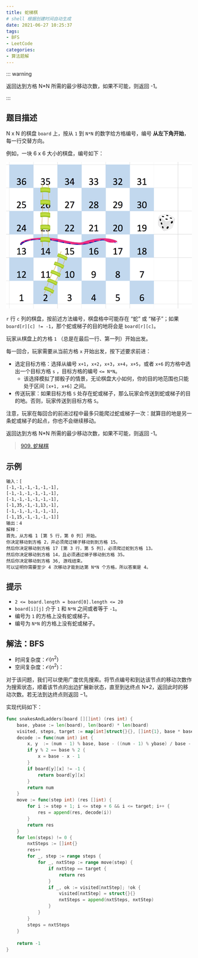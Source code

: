 ```yaml
---
title: 蛇梯棋
# shell 根据创建时间自动生成
date: 2021-06-27 10:25:37
tags:
- BFS
- LeetCode
categories:
- 算法题解
---
```


::: warning

返回达到方格 N*N 所需的最少移动次数，如果不可能，则返回 -1。

:::

<!-- more -->

## 题目描述

N x N 的棋盘 `board` 上，按从 `1` 到 `N*N` 的数字给方格编号，编号 **从左下角开始**，每一行交替方向。

例如，一块 6 x 6 大小的棋盘，编号如下：

![board](./snakes.png)

`r` 行 `c` 列的棋盘，按前述方法编号，棋盘格中可能存在 “蛇” 或 “梯子”；如果`board[r][c] != -1`，那个蛇或梯子的目的地将会是 `board[r][c]`。

玩家从棋盘上的方格 `1` （总是在最后一行、第一列）开始出发。

每一回合，玩家需要从当前方格 `x` 开始出发，按下述要求前进：

- 选定目标方格：选择从编号 `x+1`，`x+2`，`x+3`，`x+4`，`x+5`，或者 `x+6` 的方格中选出一个目标方格 `s` ，目标方格的编号 `<= N*N`。
  - 该选择模拟了掷骰子的情景，无论棋盘大小如何，你的目的地范围也只能处于区间 `[x+1, x+6]` 之间。
- 传送玩家：如果目标方格 `S` 处存在蛇或梯子，那么玩家会传送到蛇或梯子的目的地。否则，玩家传送到目标方格 `S`。 

注意，玩家在每回合的前进过程中最多只能爬过蛇或梯子一次：就算目的地是另一条蛇或梯子的起点，你也不会继续移动。

返回达到方格 N*N 所需的最少移动次数，如果不可能，则返回 -1。

> [909. 蛇梯棋](https://leetcode-cn.com/problems/snakes-and-ladders/)



## 示例

```
输入：[
[-1,-1,-1,-1,-1,-1],
[-1,-1,-1,-1,-1,-1],
[-1,-1,-1,-1,-1,-1],
[-1,35,-1,-1,13,-1],
[-1,-1,-1,-1,-1,-1],
[-1,15,-1,-1,-1,-1]]
输出：4
解释：
首先，从方格 1 [第 5 行，第 0 列] 开始。
你决定移动到方格 2，并必须爬过梯子移动到到方格 15。
然后你决定移动到方格 17 [第 3 行，第 5 列]，必须爬过蛇到方格 13。
然后你决定移动到方格 14，且必须通过梯子移动到方格 35。
然后你决定移动到方格 36, 游戏结束。
可以证明你需要至少 4 次移动才能到达第 N*N 个方格，所以答案是 4。
```



## 提示

- `2 <= board.length = board[0].length <= 20`
- `board[i][j]` 介于 `1` 和 `N*N` 之间或者等于 `-1`。
- 编号为 `1` 的方格上没有蛇或梯子。
- 编号为 `N*N` 的方格上没有蛇或梯子。

## 解法：BFS

- 时间复杂度：$\mathcal{O}(n^2)$
- 空间复杂度：$\mathcal{O}(n^2)$：

对于该问题，我们可以使用广度优先搜索。将节点编号和到达该节点的移动次数作为搜索状态，顺着该节点的出边扩展新状态，直至到达终点 N*2，返回此时的移动次数。若无法到达终点则返回 −1。

实现代码如下：

```go
func snakesAndLadders(board [][]int) (res int) {
    base, ybase := len(board), len(board) * len(board)
    visited, steps, target := map[int]struct{}{}, []int{1}, base * base
    decode := func(num int) int {
        x, y  := (num - 1) % base, base - ((num - 1) % ybase) / base - 1
        if y % 2 == base % 2 {
            x = base - x - 1
        }
        if board[y][x] != -1 {
            return board[y][x]
        }
        return num
    }
    move := func(step int) (res []int) {
        for i := step + 1; i <= step + 6 && i <= target; i++ {
            res = append(res, decode(i))
        }
        return res
    }
    for len(steps) != 0 {
        nxtSteps := []int{}
        res++
        for _, step := range steps {
            for _, nxtStep := range move(step) {
                if nxtStep == target {
                    return res
                }
                if _, ok := visited[nxtStep]; !ok {
                    visited[nxtStep] = struct{}{}
                    nxtSteps = append(nxtSteps, nxtStep)
                }
            }
        }
        steps = nxtSteps
    }

    return -1
}
```

